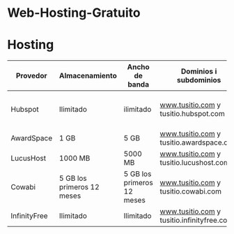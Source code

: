 # Web-Hosting-Gratuito
# Hosting
| Provedor  | Almacenamiento | Ancho de banda | Dominios i subdominios | Certificado SSL | Publicidad | Otras caracteristicas |
|-----------|----------------|----------------|------------------------|-----------------|------------|-----------------------|
| Hubspot   | Ilimitado      | ilimitado| www.tusitio.com y tusitio.hubspot.com|Si|Cursos para crear campañas publicitarias|
| AwardSpace| 1 GB   |5 GB |www.tusitio.com y tusitio.awardspace.com |Si|No tiene publicidad|
|LucusHost |1000 MB  | 5000 MB |www.tusitio.com y tusitio.lucushost.com| Si|No tiene publicidad|
| Cowabi | 5 GB los primeros 12 meses |5 GB los primeros 12 meses|www.tusitio.com y tusitio.cowabi.com|Si|No tiene publicidad|
| InfinityFree| Ilimitado | Ilimitado|www.tusitio.com y tusitio.infinityfree.com|Si|No tiene publicidad|
